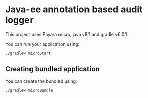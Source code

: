 # Java-ee annotation based audit logger

This project uses Payara micro, java v8.1 and gradle v6.0.1

You can run your application using:
```
./gradlew microStart
```

## Creating bundled application

You can create the bundled using: 
```
./gradlew microBundle
```